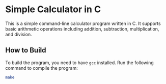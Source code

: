 # Simple Calculator in C

This is a simple command-line calculator program written in C. It supports basic arithmetic operations including addition, subtraction, multiplication, and division.

## How to Build

To build the program, you need to have `gcc` installed. Run the following command to compile the program:

```sh
make

